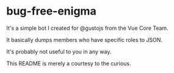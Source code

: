 # bug-free-enigma

It's a simple bot I created for @gustojs from the Vue Core Team.

It basically dumps members who have specific roles to JSON.

It's probably not useful to you in any way.

This README is merely a courtesy to the curious.
